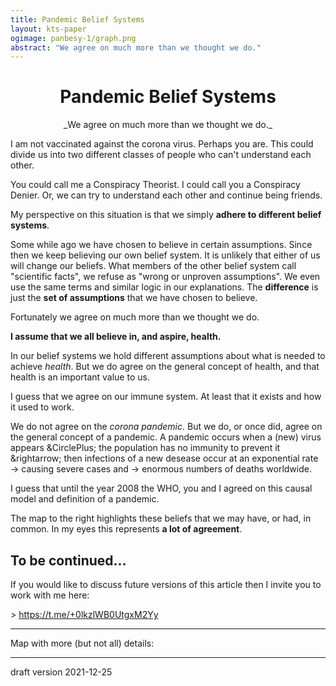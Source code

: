 ```yaml
---
title: Pandemic Belief Systems
layout: kts-paper
ogimage: panbesy-1/graph.png
abstract: "We agree on much more than we thought we do."
---
```

<script src="/lib/graph.js" type="text/ecmascript"></script>
<script>
  window.addEventListener("load", function()
  {
    let
    sdoc = document.getElementById("graph_1").getSVGDocument()
    onclick(  sdoc, sdoc.getElementById( "PANBESY-58" )  )
    onclick(  sdoc, sdoc.getElementById( "PANBESY-59" )  )
    execute_keyboard_function( sdoc, "j" )

    sdoc = document.getElementById("graph").getSVGDocument()
    onclick(  sdoc, sdoc.getElementById( "PANBESY-58" )  )
    onclick(  sdoc, sdoc.getElementById( "PANBESY-59" )  )
    execute_keyboard_function( sdoc, "j" )
  });
</script>

# <center>Pandemic Belief Systems</center>

<center>_We agree on much more than we thought we do._</center>

<object class="clear" id="graph_1" width="50%" data="../panbesy_1/graph-local.svg" type="image/svg+xml" alt="simplified knowledge map containing assumed causes and effects for both corona believers and conspiracy believers" ></object>

I am not vaccinated against the corona virus. Perhaps you are. This could divide us into two different classes of people who can't understand each other.

You could call me a Conspiracy Theorist. I could call you a Conspiracy Denier. Or, we can try to understand each other and continue being friends.

My perspective on this situation is that we simply **adhere to different belief systems**.

Some while ago we have chosen to believe in certain assumptions. Since then we keep believing our own belief system. It is unlikely that either of us will change our beliefs. What members of the other belief system call "scientific facts", we refuse as "wrong or unproven assumptions". We even use the same terms and similar logic in our explanations. The **difference** is just the **set of assumptions** that we have chosen to believe. 

Fortunately we agree on much more than we thought we do.

**I assume that we all believe in, and aspire, health.**

In our belief systems we hold different assumptions about what is needed to achieve *health*. But we do agree on the general concept of health, and that health is an important value to us.

I guess that we agree on our immune system. At least that it exists and how it used to work.

We do not agree on the *corona pandemic*. But we do, or once did, agree on the general concept of a pandemic. A pandemic occurs when a (new) virus appears &amp;CirclePlus; the population has no immunity to prevent it &amp;rightarrow; then infections of a new desease occur at an exponential rate → causing severe cases and → enormous numbers of deaths worldwide.

I guess that until the year 2008 the WHO, you and I agreed on this causal model and definition of a pandemic.

The map to the right highlights these beliefs that we may have, or had, in common. In my eyes this represents **a lot of agreement**.

## To be continued...

If you would like to discuss future versions of this article then I invite you to work with me here:

\> <https://t.me/+0lkzlWB0UtgxM2Yy>

---

Map with more (but not all) details:

<object class="clear" id="graph" width="100%" data="graph-local.svg" type="image/svg+xml" alt="knowledge map containing assumed causes and effects for both corona believers and conspiracy believers"></object>

---
draft version 2021-12-25
